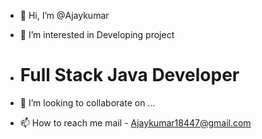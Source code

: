 - 👋 Hi, I’m @Ajaykumar
- 👀 I’m interested in Developing project
- # Full Stack Java Developer

- 💞️ I’m looking to collaborate on ...
- 📫 How to reach me mail - Ajaykumar18447@gmail.com 

<!---
Ajaykumar18447/Ajaykumar18447 is a ✨ special ✨ repository because its `README.md` (this file) appears on your GitHub profile.
You can click the Preview link to take a look at your changes.
--->
